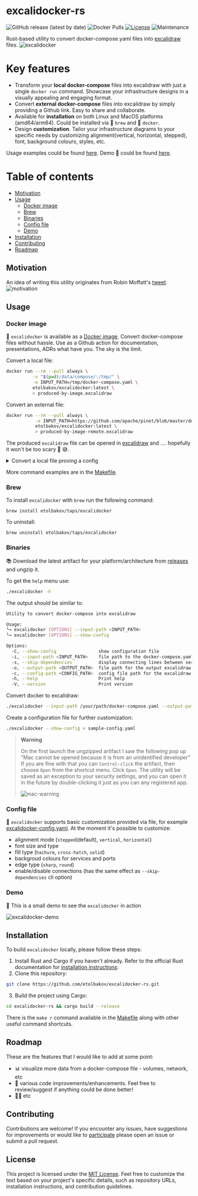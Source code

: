 # excalidocker-rs
![GitHub release (latest by date)](https://img.shields.io/github/v/release/etolbakov/excalidocker-rs)
![Docker Pulls](https://img.shields.io/docker/pulls/etolbakov/excalidocker?style=plastic)
[![License](https://img.shields.io/badge/license-MIT-blue.svg)](LICENSE)
![Maintenance](https://img.shields.io/badge/maintenance-actively--developed-brightgreen.svg)

Rust-based utility to convert docker-compose.yaml files into [excalidraw](https://excalidraw.com/) files.
![excalidocker](./data/img/excalidocker-colour-edge.png)

Key features
=================
 - Transform your **local docker-compose** files into excalidraw with just a single `docker run` command. Showcase your infrastructure designs in a visually appealing and engaging format.
 - Convert **external docker-compose** files into excalidraw by simply providing a Github link. Easy to share and collaborate.
 - Available for **installation** on both Linux and MacOS platforms (amd64/arm64). Could be installed via 🍺 `brew` and 🐳 `docker`.
 - Design **customization**. Tailor your infrastructure diagrams to your specific needs by customizing alignment(vertical, horizontal, stepped), font, background colours, styles, etc.

Usage examples could be found [here](./data/examples.md). Demo 🎥 could be found [here](#demo).

Table of contents
=================
<!--ts-->
   * [Motivation](#motivation)
   * [Usage](#usage)
      * [Docker image](#docker-image)
      * [Brew](#brew)
      * [Binaries](#binaries)
      * [Config file](#config-file)
      * [Demo](#demo)
   * [Installation](#installation)
   * [Contributing](#contributing)
   * [Roadmap](#roadmap)
<!--te-->

## Motivation
An idea of writing this utility originates from Robin Moffatt's [tweet](https://twitter.com/rmoff/status/1659214185220423685).
![motivation](./data/img/motivation.png)

## Usage
### Docker image
🐳 `excalidocker` is available as a [Docker image](https://hub.docker.com/r/etolbakov/excalidocker/tags).
Convert docker-compose files without hassle. Use as a Github action for documentation, presentations, ADRs what have you.
The sky is the limit. 

Convert a local file:

 ```sh
docker run --rm --pull always \
           -v "$(pwd)/data/compose/:/tmp/" \
           -e INPUT_PATH=/tmp/docker-compose.yaml \
           etolbakov/excalidocker:latest \
           > produced-by-image.excalidraw
```

Convert an external file:

```sh
docker run --rm --pull always \
           -e INPUT_PATH=https://github.com/apache/pinot/blob/master/docker/images/pinot/docker-compose.yml \
           etolbakov/excalidocker:latest \
           > produced-by-image-remote.excalidraw
```

The produced `excalidraw` file can be opened in [excalidraw](https://excalidraw.com/) and .... hopefully it won't be too scary 👻 😅.

<details>
  <summary>Convert a local file proving a config</summary>
  
  The command below shows how to pass the config file for additional customization

  ```sh
   docker run --rm --pull always \
             -v "$(pwd)/data/compose/:/tmp/" \
             -v "$(pwd)/excalidocker-config.yaml:/tmp/excalidocker-config.yaml" \
             -e INPUT_PATH=/tmp/docker-compose.yaml \
             -e CONFIG_PATH=/tmp/excalidocker-config.yaml \
             etolbakov/excalidocker:latest \
             > produced-by-image-config-deps.excalidraw
  ```
</details>

More command examples are in the [Makefile](/Makefile).
### Brew
To install `excalidocker` with `brew` run the following command: 
```
brew install etolbakov/taps/excalidocker
```
To uninstall:
```
brew uninstall etolbakov/taps/excalidocker
```

### Binaries
📚 Download the latest artifact for your platform/architecture from [releases](https://github.com/etolbakov/excalidocker-rs/releases) and ungzip it.

To get the `help` menu use:
```sh
./excalidocker -h
```
The output should be similar to:
```sh
Utility to convert docker-compose into excalidraw

Usage: 
╰→ excalidocker [OPTIONS] --input-path <INPUT_PATH>
╰→ excalidocker [OPTIONS] --show-config

Options:
  -C, --show-config                show configuration file
  -i, --input-path <INPUT_PATH>    file path to the docker-compose.yaml
  -s, --skip-dependencies          display connecting lines between services; if `true` then only service without the lines are rendered
  -o, --output-path <OUTPUT_PATH>  file path for the output excalidraw file. By default the file content is sent to console output
  -c, --config-path <CONFIG_PATH>  config file path for the excalidraw [default: excalidocker-config.yaml]
  -h, --help                       Print help
  -V, --version                    Print version
```
Convert docker to excalidraw:
```sh
./excalidocker --input-path /your/path/docker-compose.yaml --output-path /your/path/result.excalidraw
```
Create a configuration file for further customization:
```sh
./excalidocker --show-config > sample-config.yaml
```

> **Warning**
>
> On the first launch the ungzipped artifact I saw the following pop up
> "Mac cannot be opened because it is from an unidentified developer"
> If you are fine with that you can `Control-click` the artifact, then choose `Open` from the shortcut menu.
> Click `Open`. The utility will be saved as an exception to your security settings,
> and you can open it in the future by double-clicking it just as you can any registered app.
>
> ![mac-warning](./data/img/mac-warning.png)

### Config file
🎨 `excalidocker` supports basic customization provided via file, for example [excalidocker-config.yaml](./excalidocker-config.yaml).
At the moment it's possible to customize:
 - alignment mode (`stepped`(default), `vertical`, `horizontal`)
 - font size and type
 - fill type (`hachure`, `cross-hatch`, `solid`) 
 - backgroud colours for services and ports
 - edge type (`sharp`, `round`)
 - enable/disable connections (has the same effect as `--skip-dependencies` cli option)

### Demo
🎥 This is a small demo to see the `excalidocker` in action

![excalidocker-demo](./data/img/excalidocker.gif)

## Installation
To build `excalidocker` locally, please follow these steps:

1. Install Rust and Cargo if you haven't already. Refer to the official Rust documentation for [installation instructions](https://www.rust-lang.org/tools/install):
2. Clone this repository:
```sh
git clone https://github.com/etolbakov/excalidocker-rs.git
```
3. Build the project using Cargo:
```sh
cd excalidocker-rs && cargo build --release
```
There is the `make r` command available in the [Makefile](/Makefile) along with other useful command shortcuts.

## Roadmap
These are the features that I would like to add at some point:
- 📊 visualize more data from a docker-compose file - volumes, network, etc
- 🦀 various code improvements/enhancements. Feel free to review/suggest if anything could be done better!
- 👨‍💻 etc

## Contributing

Contributions are welcome! If you encounter any issues, have suggestions for improvements or would like to [participate](https://github.com/etolbakov/excalidocker-rs/issues) please open an issue or submit a pull request.

## License

This project is licensed under the [MIT License](./LICENSE).
Feel free to customize the text based on your project's specific details, such as repository URLs, installation instructions, and contribution guidelines.
